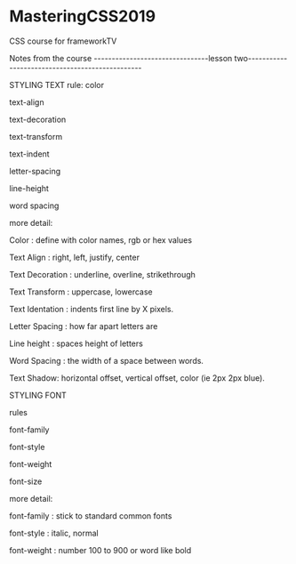 # MasteringCSS2019
CSS course for frameworkTV

Notes from the course
--------------------------------lesson two------------------------------------------------

STYLING TEXT
rule:
color

text-align

text-decoration

text-transform

text-indent

letter-spacing

line-height

word spacing

more detail:

Color : define with color names, rgb or hex values

Text Align : right, left, justify, center

Text Decoration : underline, overline, strikethrough

Text Transform : uppercase, lowercase

Text Identation : indents first line by X pixels.

Letter Spacing : how far apart letters are 

Line height : spaces height of letters 

Word Spacing : the width of a space between words.

Text Shadow: horizontal offset, vertical offset, color (ie 2px 2px blue).


STYLING FONT

rules

font-family

font-style

font-weight

font-size

more detail:

font-family : stick to standard common fonts

font-style : italic, normal

font-weight : number 100 to 900 or word like bold


